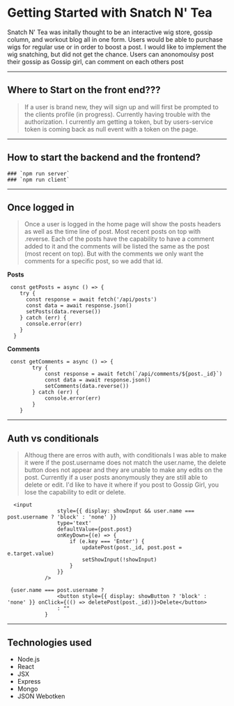 # Getting Started with Snatch N' Tea

Snatch N' Tea was initally thought to be an interactive wig store, gossip column, and workout blog all in one form. Users would be able to purchase wigs for regular use or in order to boost a post. I would like to implement the wig snatching, but did not get the chance. Users can anonomoulsy post their gossip as Gossip girl, can comment on each others post

---
## Where to Start on the front end???

> If a user is brand new, they will sign up and will first be prompted to the clients profile (in progress). Currently having trouble with the authorization. I currently am getting a token, but by users-service token is coming back as null event with a token on the page. 

---
## How to start the backend and the frontend?
    ### `npm run server`
    ### `npm run client`

---
## Once logged in

> Once a user is logged in the home page will show the posts headers as well as the time line of post. Most recent posts on top with .reverse. Each of the posts have the capability to have a comment added to it and the comments will be listed the same as the post (most recent on top). But with the comments we only want the comments for a specific post, so we add that id. 

**Posts**
```
 const getPosts = async () => {
    try {
      const response = await fetch('/api/posts')
      const data = await response.json()
      setPosts(data.reverse())
    } catch (err) {
      console.error(err)
    }
  }
```
**Comments**
```
 const getComments = async () => {
        try {
            const response = await fetch(`/api/comments/${post._id}`)
            const data = await response.json()
            setComments(data.reverse())
        } catch (err) {
            console.error(err)
        }
    }
```

---
## Auth vs conditionals

> Althoug there are erros with auth, with conditionals I was able to make it were if the post.username does not match the user.name, the delete button does not appear and they are unable to make any edits on the post. Currently if a user posts anonymously they are still able to delete or edit. I'd like to have it where if you post to Gossip Girl, you lose the capability to edit or delete. 

```
  <input
                style={{ display: showInput && user.name === post.username ? 'block' : 'none' }}
                type='text'
                defaultValue={post.post}
                onKeyDown={(e) => {
                    if (e.key === 'Enter') {
                        updatePost(post._id, post.post = e.target.value)
                        setShowInput(!showInput)
                    }
                }}
            />
```

```
 {user.name === post.username ?
                <button style={{ display: showButton ? 'block' : 'none' }} onClick={(() => deletePost(post._id))}>Delete</button>
                : ""
            }
```

---
## Technologies used
- Node.js
- React
- JSX
- Express
- Mongo
- JSON Webotken
